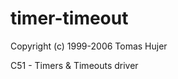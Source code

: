 timer-timeout
=============

Copyright (c) 1999-2006 Tomas Hujer

C51 - Timers &amp; Timeouts driver
